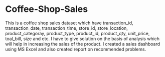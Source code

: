 # Coffee-Shop-Sales
This is a coffee shop sales dataset which have transaction_id, transaction_date, transaction_time, store_id, store_location, product_categoray, product_type, product_id, product_qty, unit_price, toal_bill, size and etc.
I have to give solution on the basis of analysis which will help in increasing the sales of the product.
I created a sales dashboard using MS Excel and also created report on recommended problems.
